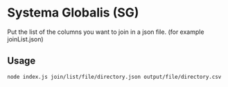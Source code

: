 # Systema Globalis (SG)
Put the list of the columns you want to join in a json file. (for example joinList.json)

## Usage
`node index.js join/list/file/directory.json output/file/directory.csv`

